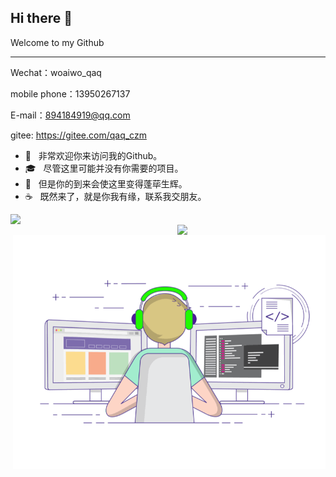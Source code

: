 ## Hi there 👋
Welcome to my Github
<hr>

Wechat：woaiwo_qaq

mobile phone：13950267137

E-mail：894184919@qq.com

gitee: https://gitee.com/qaq_czm




- 🤔 &nbsp; 非常欢迎你来访问我的Github。<br>
- 🎓 &nbsp; 尽管这里可能并没有你需要的项目。<br>
- 💼 &nbsp; 但是你的到来会使这里变得蓬荜生辉。<br>
- ☕ &nbsp; 既然来了，就是你我有缘，联系我交朋友。 <br>

<!-- ![unswervingly's github stats](https://github-readme-stats.vercel.app/api?username=unswervingly&hide=[%22issues%22]&show_icons=true)  -->

<!-- ![Top Langs](https://github-readme-stats.vercel.app/api/top-langs/?username=unswervingly)  -->

<img align="left" width="47%" src="https://github-readme-stats.vercel.app/api?username=unswervingly&hide=[%22issues%22]&show_icons=true" /><br>
<img align="right" width="47%" src="https://github-readme-stats.vercel.app/api/top-langs/?username=unswervingly&layout=compact&hide=glsl" />

<img align="right" alt="GIF" src="https://raw.githubusercontent.com/devSouvik/devSouvik/master/gif3.gif" width="500"/>
​

